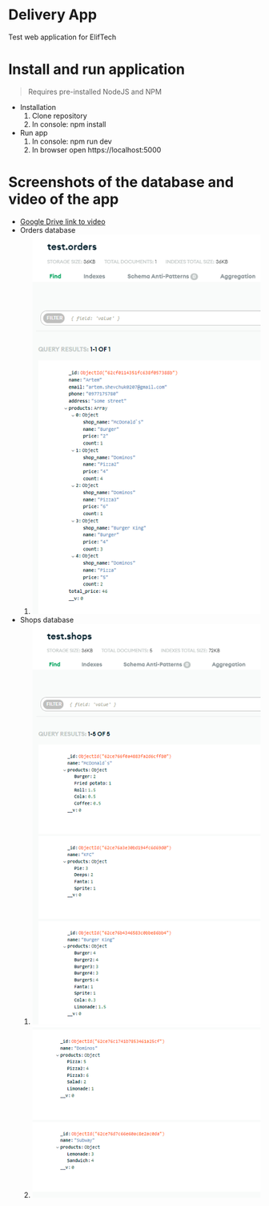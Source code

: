 # Delivery App
Test web application for ElifTech

# Install and run application
> Requires pre-installed NodeJS and NPM
* Installation
  1. Clone repository
  2. In console: npm install
* Run app
  1. In console: npm run dev
  2. In browser open https://localhost:5000

# Screenshots of the database and video of the app
* [Google Drive link to video](https://drive.google.com/)
* Orders database
  1. ![Order database](images/OrdersDB.png)
* Shops database
  1. ![Shops database](images/ShopsDB.png)
  2. ![Shops2 database](images/ShopsDB2.png)
